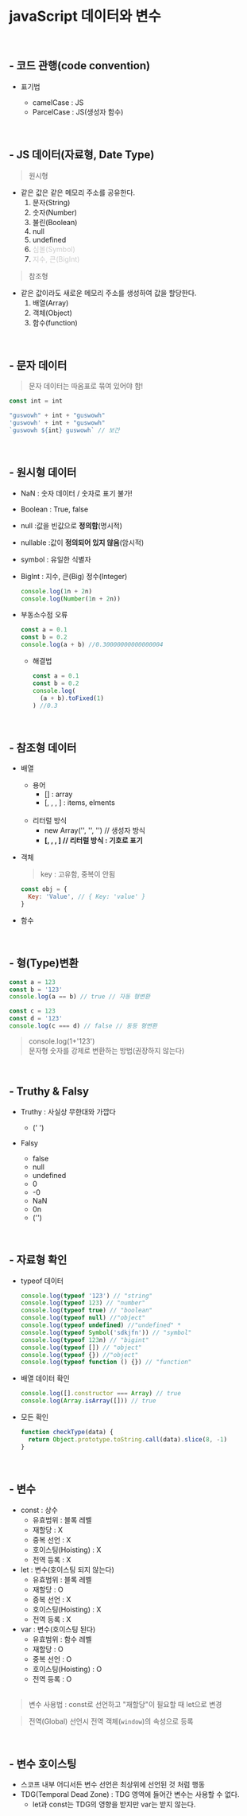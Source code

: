 # javaScript 데이터와 변수

<br />

## - 코드 관행(code convention)

  - 표기법

    - camelCase : JS
    - ParcelCase : JS(생성자 함수)


<br />

## - JS 데이터(자료형, Date Type)
    
  > 원시형
  - 같은 값은 같은 메모리 주소를 공유한다.
    1. 문자(String)
    2. 숫자(Number)
    3. 불린(Boolean)
    4. null
    5. undefined
    6. <span style="color:#ccc">심볼(Symbol)</span>
    7. <span style="color:#ccc">지수, 큰(BigInt)</span>

  > 참조형
  - 같은 값이라도 새로운 메모리 주소를 생성하여 값을 할당한다.
    1. 배열(Array)
    2. 객체(Object)
    3. 함수(function)

<br />

## - 문자 데이터

> 문자 데이터는 따옴표로 묶여 있어야 함!

```js
const int = int

"guswowh" + int + "guswowh"
'guswowh' + int + "guswowh"
`guswowh ${int} guswowh` // 보간
```

<br />

## - 원시형 데이터

- NaN : 숫자 데이터 / 숫자로 표기 불가!
- Boolean : True, false
- null :값을 빈값으로 __정의함__(명시적)
- nullable :값이 __정의되어 있지 않음__(암시적)
- symbol : 유일한 식별자
- BigInt : 지수, 큰(Big) 정수(Integer)
  ```js
  console.log(1n + 2n)
  console.log(Number(1n + 2n))
  ```

- 부동소수점 오류
  ```js
  const a = 0.1
  const b = 0.2
  console.log(a + b) //0.30000000000000004
  ```
  - 해결법
    ```js
    const a = 0.1
    const b = 0.2
    console.log(
      (a + b).toFixed(1)
    ) //0.3
    ```

<br />

## - 참조형 데이터

  - 배열
    - 용어
      - [] : array
      - [, , , ] : items, elments
      <br /><br />
    - 리터럴 방식
      - new Array('', '', '') // 생성자 방식
      - __[, , , ] // 리터럴 방식 : 기호로 표기__

  - 객체

    > key : 고유함, 중복이 안됨

    ```js
    const obj = {
      Key: 'Value', // { Key: 'value' }
    }
    ```

  - 함수

<br />

## - 형(Type)변환

  ```js
  const a = 123
  const b = '123'
  console.log(a == b) // true // 자동 형변환

  const c = 123
  const d = '123'
  console.log(c === d) // false // 동등 형변환
  ```
  > console.log(1+'123')  
  문자형 숫자를 강제로 변환하는 방법(권장하지 않는다)

<br />

## - Truthy & Falsy

  - Truthy : 사실상 무한대와 가깝다
    - (' ')

  - Falsy
    - false
    - null
    - undefined
    - 0
    - -0
    - NaN
    - 0n
    - ('')

<br />

## - 자료형 확인

  - typeof 데이터
    ```js
    console.log(typeof '123') // "string"
    console.log(typeof 123) // "number"
    console.log(typeof true) // "boolean"
    console.log(typeof null) //"object"
    console.log(typeof undefined) //"undefined" *
    console.log(typeof Symbol('sdkjfn')) // "symbol"
    console.log(typeof 123n) // "bigint"
    console.log(typeof []) // "object"
    console.log(typeof {}) //"object"
    console.log(typeof function () {}) // "function"
    ```
  - 배열 데이터 확인
    ```js
    console.log([].constructor === Array) // true
    console.log(Array.isArray([])) // true
    ```

  - 모든 확인
    ```js
    function checkType(data) {
      return Object.prototype.toString.call(data).slice(8, -1)
    }
    ```

<br />

## - 변수
  - const : 상수
    - 유효범위 : 블록 레벨
    - 재할당 : X
    - 중복 선언 : X
    - 호이스팅(Hoisting) : X
    - 전역 등록 : X
  - let : 변수(호이스팅 되지 않는다)
    - 유효범위 : 블록 레벨
    - 재할당 : O
    - 중복 선언 : X
    - 호이스팅(Hoisting) : X
    - 전역 등록 : X
  - var : 변수(호이스팅 된다)
    - 유효범위 : 함수 레벨
    - 재할당 : O
    - 중복 선언 : O
    - 호이스팅(Hoisting) : O
    - 전역 등록 : O
  <br /><br />

  > 변수 사용법 : const로 선언하고 "재할당"이 필요할 때 let으로 변경
  
  > 전역(Global) 선언시 전역 객체(`window`)의 속성으로 등록

<br />

## - 변수 호이스팅
  - 스코프 내부 어디서든 변수 선언은 최상위에 선언된 것 처럼 행동
  - TDG(Temporal Dead Zone) : TDG 영역에 들어간 변수는 사용할 수 없다.
    - let과 const는 TDG의 영향을 받지만 var는 받지 않는다.